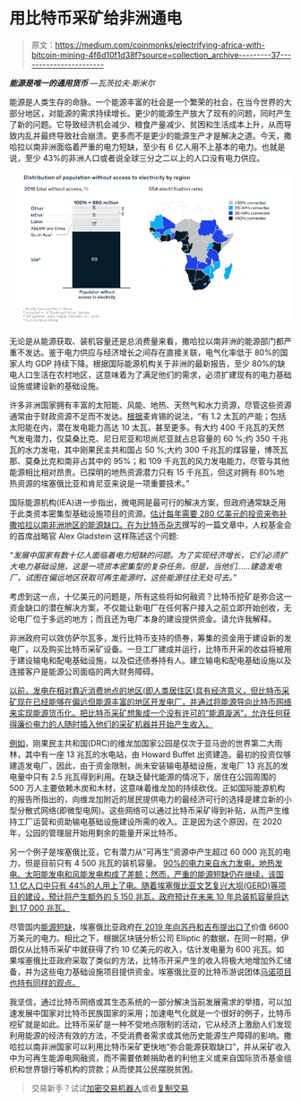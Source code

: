 # 用比特币采矿给非洲通电

> 原文：<https://medium.com/coinmonks/electrifying-africa-with-bitcoin-mining-4f6d10f1d38f?source=collection_archive---------37----------------------->

***能源是唯一的通用货币*** *—瓦茨拉夫·斯米尔*

能源是人类生存的命脉。一个能源丰富的社会是一个繁荣的社会，在当今世界的大部分地区，对能源的需求持续增长。更少的能源生产放大了现有的问题，同时产生了新的问题。它导致经济机会减少、粮食产量减少、贫困和生活成本上升，从而导致内乱并最终导致社会崩溃。更多而不是更少的能源生产才是解决之道。今天，撒哈拉以南非洲面临着严重的电力短缺，至少有 6 亿人用不上基本的电力。也就是说，至少 43%的非洲人口或者说全球三分之二以上的人口没有电力供应。

![](img/f906cd3585eaf813bc6dcd9dc413cb5e.png)

无论是从能源获取、装机容量还是总消费量来看，撒哈拉以南非洲的能源部门都严重不发达。鉴于电力供应与经济增长之间存在直接关联，电气化率低于 80%的国家人均 GDP 持续下降。根据国际能源机构关于非洲的最新报告，至少 80%的缺电人口生活在农村地区，这意味着为了满足他们的需求，必须扩建现有的电力基础设施或建设新的基础设施。

许多非洲国家拥有丰富的太阳能、风能、地热、天然气和水力资源，尽管这些资源通常由于财政资源不足而不发达。[根据](https://www.mckinsey.com/~/media/McKinsey/Industries/Electric%20Power%20and%20Natural%20Gas/Our%20Insights/Powering%20Africa/Powering_Africa.pdf)麦肯锡的说法，“有 1.2 太瓦的产能；包括太阳能在内，潜在发电能力高达 10 太瓦，甚至更多。有大约 400 千兆瓦的天然气发电潜力，仅莫桑比克、尼日尼亚和坦尚尼亚就占总容量的 60 %;约 350 千兆瓦的水力发电，其中刚果民主共和国占 50 %;大约 300 千兆瓦的煤容量，博茨瓦那、莫桑比克和南非占其中的 95%；和 109 千兆瓦的风力发电能力，尽管与其他能源相比相对昂贵。已探明的地热资源潜力只有 15 千兆瓦，但这对拥有 80%地热资源的埃塞俄比亚和肯尼亚来说是一项重要技术。”

国际能源机构(IEA)进一步指出，微电网是最可行的解决方案，但政府通常缺乏用于此类资本密集型基础设施项目的资源。[估计每年需要 280 亿美元的投资来弥补撒哈拉以南非洲地区的能源缺口。在](https://www.imf.org/Publications/fandd/issues/2021/09/fighting-climate-change-in-Africa-ireri)[为比特币杂志](https://bitcoinmagazine.com/culture/bitcoin-is-humanitarian-and-environmental)撰写的一篇文章中，人权基金会的首席战略官 Alex Gladstein 这样陈述这个问题:

*“发展中国家有数十亿人面临着电力短缺的问题。为了实现经济增长，它们必须扩大电力基础设施，这是一项资本密集型的复杂任务。但是，当他们……建造发电厂，试图在偏远地区获取可再生能源时，这些能源往往无处可去。”*

考虑到这一点，十亿美元的问题是，所有这些将如何融资？比特币挖矿是弥合这一资金缺口的潜在解决方案，不仅能让新电厂在任何客户接入之前立即开始创收，无论电厂位于多远的地方；而且还为电厂本身的建设提供资金。请允许我解释。

非洲政府可以效仿萨尔瓦多，发行比特币支持的债券，筹集的资金用于建设新的发电厂，以及购买比特币采矿设备。一旦工厂建成并运行，比特币开采的收益将被用于建设输电和配电基础设施，以及偿还债券持有人。建立输电和配电基础设施以及连接客户是能源公司面临的两大财务障碍。

[以前，发电在相对靠近消费地点的地区(即人类居住区)具有经济意义，但比特币采矿现在已经能够在偏远但能源丰富的地区开发电厂，并通过将能源导向比特币网络来实现能源货币化。把比特币采矿想象成一个没有许可的“能源漩涡”，允许任何获得廉价电力的人随时插入他们的采矿机器并开始产生收入。](https://bitcoinmagazine.com/culture/bitcoin-mining-and-the-case-for-more-energy)

[例如](https://www.nytimes.com/2017/08/30/business/congo-power-plants-poaching.html)，刚果民主共和国(DRC)的维龙加国家公园是仅次于亚马逊的世界第二大雨林，其中有一座 13 兆瓦的水电站，由 Howard Buffet 出资建造。最初的投资仅够建造发电厂，因此，由于资金限制，尚未安装输电基础设施，发电厂 13 兆瓦的发电量中只有 2.5 兆瓦得到利用。在缺乏替代能源的情况下，居住在公园周围的 500 万人主要依赖木炭和木材，这意味着维龙加的持续砍伐。正如国际能源机构的报告所指出的，向维龙加附近的居民提供电力的最经济可行的选择是建立新的小型分散式网络(即微型电网)。这些网络可以通过比特币采矿得到补贴，从而产生维持工厂运营和资助输电基础设施建设所需的收入。正是因为这个原因，在 2020 年，公园的管理层开始用剩余的能量开采比特币。

另一个例子是埃塞俄比亚，它有潜力从“可再生”资源中产生超过 60 000 兆瓦的电力，但是目前只有 4 500 兆瓦的装机容量。 [90%的电力来自水力发电，地热发电、太阳能发电和风能发电构成了差额；然而，严重的能源短缺仍在继续，该国 1.1 亿人口中只有 44%的人用上了电。随着埃塞俄比亚文艺复兴大坝(GERD)等项目的建设，预计将产生额外的 5 150 兆瓦，政府预计在未来 10 年总装机容量将达到 17 000 兆瓦。](https://www.trade.gov/knowledge-product/ethiopia-energy)

尽管国内[能源短缺](https://www.forbes.com/sites/martinrivers/2021/07/13/renewed-hope-how-bitcoin-and-green-energy-can-save-ethiopias-economy/?sh=79dc76784fc9&utm_source=TWITTER&utm_medium=social&utm_content=5157014885&utm_campaign=sprinklrForbesCrypto)，埃塞俄比亚政府[在 2019 年向苏丹和吉布提出口了](https://apanews.net/en/news/ethiopia-power-exports-to-sudan-djibouti-fetch-over-66m)价值 6600 万美元的电力。相比之下，根据区块链分析公司 Elliptic 的数据，在同一时期，伊朗仅从比特币采矿中就获得了约 10 亿美元的收入，估计发电量为 600 兆瓦。如果埃塞俄比亚政府采取了类似的方法，比特币开采产生的收入将极大地增加外汇储备，并为这些电力基础设施项目提供资金。埃塞俄比亚的比特币游说团体[马诺项目也持有同样的观点。](https://projectmano.com/#intro)

我坚信，通过比特币网络或其生态系统的一部分解决当前发展需求的举措，可以加速发展中国家对比特币民族国家的采用；加速电气化就是一个很好的例子，比特币挖矿就是如此。比特币采矿是一种不受地点限制的活动，它从经济上激励人们发现利用能源的经济有效的方法，不受消费者需求或其他历史能源生产障碍的影响。撒哈拉以南非洲国家可以利用比特币采矿更快地“弥合能源获取缺口”，并从采矿收入中为可再生能源电网融资，而不需要依赖捐助者的利他主义或来自国际货币基金组织和世界银行等机构的贷款；从而使其公民摆脱贫困。

> 交易新手？试试[加密交易机器人](/coinmonks/crypto-trading-bot-c2ffce8acb2a)或者[复制交易](/coinmonks/top-10-crypto-copy-trading-platforms-for-beginners-d0c37c7d698c)